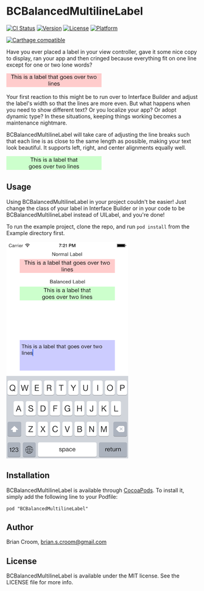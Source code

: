 # BCBalancedMultilineLabel

[![CI Status](http://img.shields.io/travis/briancroom/BCBalancedMultilineLabel.svg?style=flat)](https://travis-ci.org/briancroom/BCBalancedMultilineLabel)
[![Version](https://img.shields.io/cocoapods/v/BCBalancedMultilineLabel.svg?style=flat)](http://cocoadocs.org/docsets/BCBalancedMultilineLabel)
[![License](https://img.shields.io/cocoapods/l/BCBalancedMultilineLabel.svg?style=flat)](http://cocoadocs.org/docsets/BCBalancedMultilineLabel)
[![Platform](https://img.shields.io/cocoapods/p/BCBalancedMultilineLabel.svg?style=flat)](http://cocoadocs.org/docsets/BCBalancedMultilineLabel)

[![Carthage compatible](https://img.shields.io/badge/Carthage-compatible-4BC51D.svg?style=flat)](https://github.com/Carthage/Carthage)

Have you ever placed a label in your view controller, gave it some nice copy to display, 
ran your app and then cringed because everything fit on one line except for one or two
lone words?

![Regular Label](Screenshots/Regular-Label.png?raw=true)

Your first reaction to this might be to run over to Interface Builder and adjust
the label's width so that the lines are more even. But what happens when you need to show different
text? Or you localize your app? Or adopt dynamic type? In these situations, keeping things working
becomes a maintenance nightmare.

BCBalancedMultilineLabel will take care of adjusting the line breaks such that each
line is as close to the same length as possible, making your text look beautiful. It supports
left, right, and center alignments equally well.

![Regular Label](Screenshots/Balanced-Label.png?raw=true)

## Usage

Using BCBalancedMultilineLabel in your project couldn't be easier! Just change the class of your label
in Interface Builder or in your code to be BCBalancedMultilineLabel instead of UILabel, and you're done!

To run the example project, clone the repo, and run `pod install` from the Example directory first.

![Example App](Screenshots/Example-App.png?raw=true)

## Installation

BCBalancedMultilineLabel is available through [CocoaPods](http://cocoapods.org). To install
it, simply add the following line to your Podfile:

    pod "BCBalancedMultilineLabel"

## Author

Brian Croom, brian.s.croom@gmail.com

## License

BCBalancedMultilineLabel is available under the MIT license. See the LICENSE file for more info.
